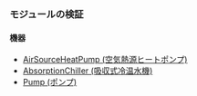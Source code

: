 ### モジュールの検証
#### 機器  
- [AirSourceHeatPump (空気熱源ヒートポンプ)](https://github.com/ShoheiMiyata/phyvac/blob/main/Documents/Validation/Val_AirSourceHeatPump_JP.md)
- [AbsorptionChiller (吸収式冷温水機)](https://github.com/ShoheiMiyata/phyvac/blob/main/Documents/Validation/Val_AbsorptionChiller_JP.md)
- [Pump (ポンプ)](https://github.com/ShoheiMiyata/phyvac/blob/main/Documents/Validation/Val_Pump_JP.md)

